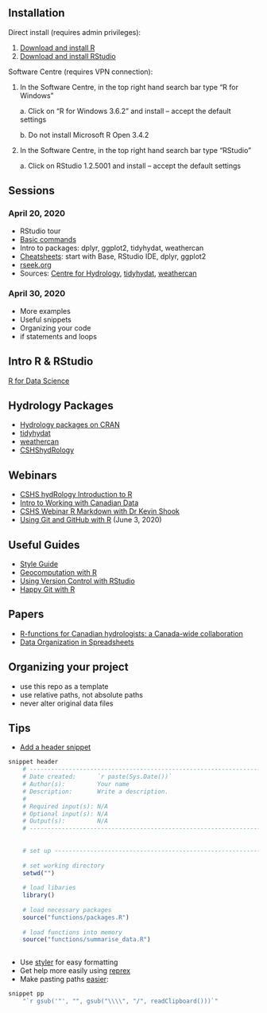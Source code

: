 ## Installation

Direct install (requires admin privileges):
1.	[Download and install R](https://cran.rstudio.com/)
2.	[Download and install RStudio](https://rstudio.com/products/rstudio/download/#download)

Software Centre (requires VPN connection):
1.	In the Software Centre, in the top right hand search bar type “R for Windows”

    a.	Click on “R for Windows 3.6.2” and install – accept the default settings
    
    b.	Do not install Microsoft R Open 3.4.2
2.	In the Software Centre, in the top right hand search bar type “RStudio”

    a.	Click on RStudio 1.2.5001 and install – accept the default settings

## Sessions

### April 20, 2020
- RStudio tour
- [Basic commands](https://github.com/CentreForHydrology/Introduction_to_R)
- Intro to packages: dplyr, ggplot2, tidyhydat, weathercan
- [Cheatsheets](https://rstudio.com/resources/cheatsheets/): start with Base, RStudio IDE, dplyr, ggplot2
- [rseek.org](https://rseek.org/)
- Sources: [Centre for Hydrology](https://github.com/CentreForHydrology), [tidyhydat](https://github.com/ropensci/tidyhydat), [weathercan](https://github.com/rchlumsk/tRaining)

### April 30, 2020
- More examples
- Useful snippets
- Organizing your code
- if statements and loops

## Intro R & RStudio
[R for Data Science](https://r4ds.had.co.nz/)

## Hydrology Packages

- [Hydrology packages on CRAN](https://cran.r-project.org/web/views/Hydrology.html)
- [tidyhydat](https://docs.ropensci.org/tidyhydat/)
- [weathercan](https://docs.ropensci.org/weathercan/)
- [CSHShydRology](https://github.com/CSHS-CWRA/CSHShydRology)

## Webinars

- [CSHS hydRology Introduction to R](https://www.youtube.com/watch?reload=9&v=obXb9MAlZ-M)
- [Intro to Working with Canadian Data](https://www.youtube.com/watch?v=56mrlRvTmao)
- [CSHS Webinar R Markdown with Dr Kevin Shook](https://www.youtube.com/watch?v=TH3oDhRrEy0)
- [Using Git and GitHub with R](https://register.gotowebinar.com/register/861710757767612429) (June 3, 2020) 

## Useful Guides

- [Style Guide](https://style.tidyverse.org/)
- [Geocomputation with R](https://geocompr.robinlovelace.net/)
- [Using Version Control with RStudio](https://support.rstudio.com/hc/en-us/articles/200532077?version=1.2.5001&mode=desktop)
- [Happy Git with R](https://happygitwithr.com/index.html)

## Papers

- [R-functions for Canadian hydrologists: a Canada-wide collaboration](https://www.usask.ca/hydrology/papers/Anderson_et_al_2019.pdf)
- [Data Organization in Spreadsheets](https://www.tandfonline.com/doi/full/10.1080/00031305.2017.1375989)


## Organizing your project

- use this repo as a template
- use relative paths, not absolute paths
- never alter original data files

## Tips

- [Add a header snippet](http://timfarewell.co.uk/my-r-script-header-template/)

```r
snippet header
	# -------------------------------------------------------------------------
	# Date created:      `r paste(Sys.Date())`
	# Author(s):         Your name
	# Description:       Write a description.
	#   
	# Required input(s): N/A
	# Optional input(s): N/A
	# Output(s):         N/A
	# -------------------------------------------------------------------------
	
	
	# set up ------------------------------------------------------------------
	
	# set working directory
	setwd("")
	
	# load libaries
	library()
	
	# load necessary packages
	source("functions/packages.R")       
	
	# load functions into memory
	source("functions/summarise_data.R") 
	
```

- Use [styler](https://styler.r-lib.org/) for easy formatting
- Get help more easily using [reprex](https://www.tidyverse.org/help/)
- Make pasting paths [easier](https://stackoverflow.com/questions/17605563/efficiently-convert-backslash-to-forward-slash-in-r): 

```r
snippet pp
    "`r gsub('"', "", gsub("\\\\", "/", readClipboard()))`"
```





